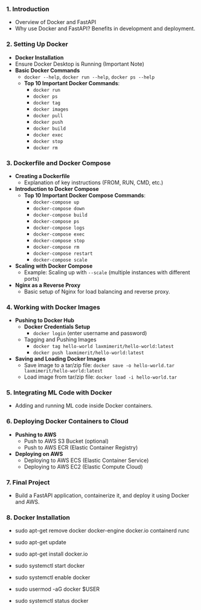### 1. **Introduction**
   - Overview of Docker and FastAPI
   - Why use Docker and FastAPI? Benefits in development and deployment.

### 2. **Setting Up Docker**
   - **Docker Installation**
   - Ensure Docker Desktop is Running (Important Note)
   - **Basic Docker Commands**
     - `docker --help`, `docker run --help`, `docker ps --help`
     - **Top 10 Important Docker Commands**:
       - `docker run`
       - `docker ps`
       - `docker tag`
       - `docker images`
       - `docker pull`
       - `docker push`
       - `docker build`
       - `docker exec`
       - `docker stop`
       - `docker rm`

### 3. **Dockerfile and Docker Compose**
   - **Creating a Dockerfile**
     - Explanation of key instructions (FROM, RUN, CMD, etc.)
   - **Introduction to Docker Compose**
     - **Top 10 Important Docker Compose Commands**:
       - `docker-compose up`
       - `docker-compose down`
       - `docker-compose build`
       - `docker-compose ps`
       - `docker-compose logs`
       - `docker-compose exec`
       - `docker-compose stop`
       - `docker-compose rm`
       - `docker-compose restart`
       - `docker-compose scale`
   - **Scaling with Docker Compose**
     - Example: Scaling up with `--scale` (multiple instances with different ports)
   - **Nginx as a Reverse Proxy**
     - Basic setup of Nginx for load balancing and reverse proxy.

### 4. **Working with Docker Images**
   - **Pushing to Docker Hub**
     - **Docker Credentials Setup**
       - `docker login` (enter username and password)
     - Tagging and Pushing Images
       - `docker tag hello-world laxmimerit/hello-world:latest`
       - `docker push laxmimerit/hello-world:latest`
   - **Saving and Loading Docker Images**
     - Save image to a tar/zip file: `docker save -o hello-world.tar laxmimerit/hello-world:latest`
     - Load image from tar/zip file: `docker load -i hello-world.tar`

### 5. **Integrating ML Code with Docker**
   - Adding and running ML code inside Docker containers.

### 6. **Deploying Docker Containers to Cloud**
   - **Pushing to AWS**
     - Push to AWS S3 Bucket (optional)
     - Push to AWS ECR (Elastic Container Registry)
   - **Deploying on AWS**
     - Deploying to AWS ECS (Elastic Container Service)
     - Deploying to AWS EC2 (Elastic Compute Cloud)
   
### 7. **Final Project**
   - Build a FastAPI application, containerize it, and deploy it using Docker and AWS.

### 8. **Docker Installation**
- sudo apt-get remove docker docker-engine docker.io containerd runc
- sudo apt-get update
- sudo apt-get install docker.io
- sudo systemctl start docker

- sudo systemctl enable docker
- sudo usermod -aG docker $USER

- sudo systemctl status docker

